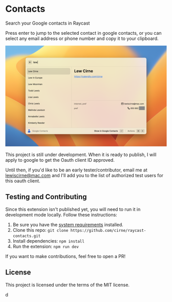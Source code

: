 # Contacts

Search your Google contacts in Raycast

Press enter to jump to the selected contact in google contacts, or you can 
select any email address or phone number and copy it to your clipboard.

![screenshot](./metadata/contacts-1.png)

This project is still under development. When it is ready to publish,
I will apply to google to get the Oauth client ID approved.

Until then, if you'd like to be an early tester/contributor,
email me at lewiscirne@mac.com and I'll add you to the list
of authorized test users for this oauth client.

## Testing and Contributing
Since this extension isn't published yet, you will need to run it in development 
mode locally. Follow these instructions:

1. Be sure you have the [system requirements](https://developers.raycast.com/basics/getting-started) 
installed.
2. Clone this repo: `git clone https://github.com/cirne/raycast-contacts.git`
3. Install dependencies: `npm install`
4. Run the extension: `npm run dev`

If you want to make contributions, feel free to open a PR!

## License
This project is licensed under the terms of the MIT license.


d
